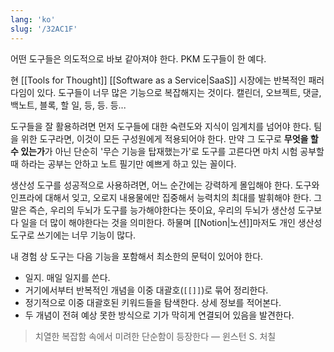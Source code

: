 ```yaml
---
lang: 'ko'
slug: '/32AC1F'
---
```


어떤 도구들은 의도적으로 바보 같아져야 한다. PKM 도구들이 한 예다.

현 [[Tools for Thought]] [[Software as a Service|SaaS]] 시장에는 반복적인 패러다임이 있다. 도구들이 너무 많은 기능으로 복잡해지는 것이다. 캘린더, 오브젝트, 댓글, 백노트, 블록, 할 일, 등, 등. 등...

도구들을 잘 활용하려면 먼저 도구들에 대한 숙련도와 지식이 임계치를 넘어야 한다. 팀을 위한 도구라면, 이것이 모든 구성원에게 적용되어야 한다.
만약 그 도구로 **무엇을 할 수 있는가**가 아닌 단순히 '무슨 기능을 탑재했는가'로 도구를 고른다면 마치 시험 공부할 때 하라는 공부는 안하고 노트 필기만 예쁘게 하고 있는 꼴이다.

생산성 도구를 성공적으로 사용하려면, 어느 순간에는 강력하게 몰입해야 한다. 도구와 인프라에 대해서 잊고, 오로지 내용물에만 집중해서 능력치의 최대를 발휘해야 한다. 그말은 즉슨, 우리의 두뇌가 도구를 능가해야한다는 뜻이요, 우리의 두뇌가 생산성 도구보다 일을 더 많이 해야한다는 것을 의미한다. 하물며 [[Notion|노션]]마저도 개인 생산성 도구로 쓰기에는 너무 기능이 많다.

내 경험 상 도구는 다음 기능을 포함해서 최소한의 문턱이 있어야 한다.

- 일지. 매일 일지를 쓴다.
- 거기에서부터 반복적인 개념을 이중 대괄호(`[[]]`)로 묶어 정리한다.
- 정기적으로 이중 대괄호된 키워드들을 탐색한다. 상세 정보를 적어본다.
- 두 개념이 전혀 예상 못한 방식으로 기가 막히게 연결되어 있음을 발견한다.

> 치열한 복잡함 속에서 미려한 단순함이 등장한다 — 윈스턴 S. 처칠
